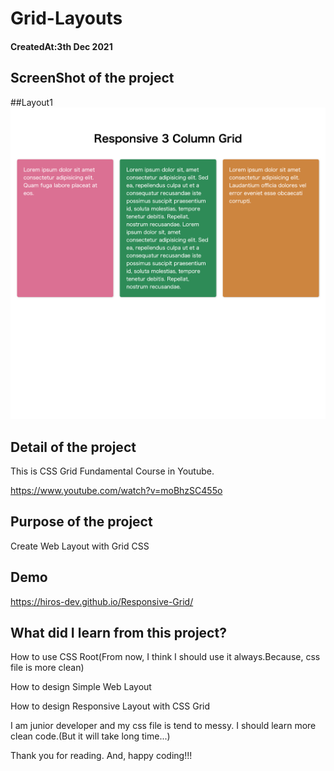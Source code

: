 # Grid-Layouts

<h4>CreatedAt:3th Dec 2021</h4> 

## ScreenShot of the project

##Layout1
<img src="images/layout1.png"/>


## Detail of the project

This is CSS Grid Fundamental Course in Youtube.

https://www.youtube.com/watch?v=moBhzSC455o

## Purpose of the project

Create Web Layout with Grid CSS

## Demo

https://hiros-dev.github.io/Responsive-Grid/


## What did I learn from this project?

<p>How to use CSS Root(From now, I think I should use it always.Because, css file is more clean)</p>
<p>How to design Simple Web Layout</p>
<p>How to design Responsive Layout with CSS Grid</p>

I am junior developer and my css file is tend to messy.
I should learn more clean code.(But it will take long time...)

Thank you for reading. And, happy coding!!!
